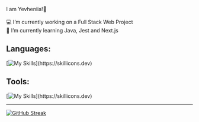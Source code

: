 I am Yevheniia!👋<br><br>💻 I’m currently working on a Full Stack Web Project<br>📖 I’m currently learning Java, Jest and Next.js<br>

## Languages:
[![My Skills](https://skillicons.dev/icons?i=html,css,js,bootstrap,c,cpp,java,git,heroku,materialui,mongodb,mysql,nodejs,express,firebase,php,postgres,postman,py,react,redux,tailwind,vite,vercel,vscode,)](https://skillicons.dev)

## Tools:
[![My Skills](https://skillicons.dev/icons?i=html,css,js,bootstrap,c,cpp,java,git,heroku,materialui,mongodb,mysql,nodejs,express,firebase,php,postgres,postman,py,react,redux,tailwind,vite,vercel,vscode,)](https://skillicons.dev)


---

[![GitHub Streak](https://streak-stats.demolab.com?user=YevheniiaSimaka&theme=gotham&hide_border=true)](https://git.io/streak-stats)

